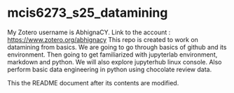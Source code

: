 # mcis6273_s25_datamining
My Zotero username is AbhignaCY. Link to the account : https://www.zotero.org/abhignacy
This repo is created to work on datamining from basics. 
We are going to go through basics of github and its environment. 
Then going to get familiarized with jupyterlab environment, markdown and python.
We will also explore jupyterhub linux console.
Also perform basic data engineering in python using chocolate review data.


This the README document after its contents are modified.
